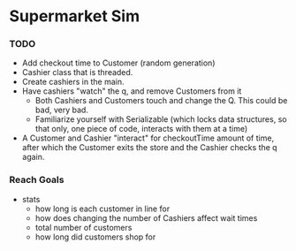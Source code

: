 # Supermarket Sim

### TODO

- Add checkout time to Customer (random generation)
- Cashier class that is threaded.
- Create cashiers in the main.
- Have cashiers "watch" the q, and remove Customers from it
	- Both Cashiers and Customers touch and change the Q. This could be bad, very bad.
	- Familiarize yourself with Serializable (which locks data structures, so that only, one piece of code, interacts with them at a time)
- A Customer and Cashier "interact" for checkoutTime amount of time, after which the Customer exits the store and the Cashier checks the q again.

### Reach Goals

- stats
	- how long is each customer in line for
	- how does changing the number of Cashiers affect wait times
	- total number of customers
	- how long did customers shop for


